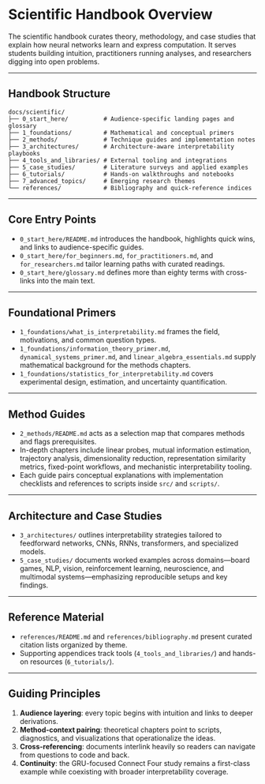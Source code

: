 # Scientific Handbook Overview

The scientific handbook curates theory, methodology, and case studies that explain how neural networks learn and express computation. It serves students building intuition, practitioners running analyses, and researchers digging into open problems.

---

## Handbook Structure

```
docs/scientific/
├── 0_start_here/          # Audience-specific landing pages and glossary
├── 1_foundations/         # Mathematical and conceptual primers
├── 2_methods/             # Technique guides and implementation notes
├── 3_architectures/       # Architecture-aware interpretability playbooks
├── 4_tools_and_libraries/ # External tooling and integrations
├── 5_case_studies/        # Literature surveys and applied examples
├── 6_tutorials/           # Hands-on walkthroughs and notebooks
├── 7_advanced_topics/     # Emerging research themes
└── references/            # Bibliography and quick-reference indices
```

---

## Core Entry Points

- `0_start_here/README.md` introduces the handbook, highlights quick wins, and links to audience-specific guides.
- `0_start_here/for_beginners.md`, `for_practitioners.md`, and `for_researchers.md` tailor learning paths with curated readings.
- `0_start_here/glossary.md` defines more than eighty terms with cross-links into the main text.

---

## Foundational Primers

- `1_foundations/what_is_interpretability.md` frames the field, motivations, and common question types.
- `1_foundations/information_theory_primer.md`, `dynamical_systems_primer.md`, and `linear_algebra_essentials.md` supply mathematical background for the methods chapters.
- `1_foundations/statistics_for_interpretability.md` covers experimental design, estimation, and uncertainty quantification.

---

## Method Guides

- `2_methods/README.md` acts as a selection map that compares methods and flags prerequisites.
- In-depth chapters include linear probes, mutual information estimation, trajectory analysis, dimensionality reduction, representation similarity metrics, fixed-point workflows, and mechanistic interpretability tooling.
- Each guide pairs conceptual explanations with implementation checklists and references to scripts inside `src/` and `scripts/`.

---

## Architecture and Case Studies

- `3_architectures/` outlines interpretability strategies tailored to feedforward networks, CNNs, RNNs, transformers, and specialized models.
- `5_case_studies/` documents worked examples across domains—board games, NLP, vision, reinforcement learning, neuroscience, and multimodal systems—emphasizing reproducible setups and key findings.

---

## Reference Material

- `references/README.md` and `references/bibliography.md` present curated citation lists organized by theme.
- Supporting appendices track tools (`4_tools_and_libraries/`) and hands-on resources (`6_tutorials/`).

---

## Guiding Principles

1. **Audience layering**: every topic begins with intuition and links to deeper derivations.
2. **Method-context pairing**: theoretical chapters point to scripts, diagnostics, and visualizations that operationalize the ideas.
3. **Cross-referencing**: documents interlink heavily so readers can navigate from questions to code and back.
4. **Continuity**: the GRU-focused Connect Four study remains a first-class example while coexisting with broader interpretability coverage.

